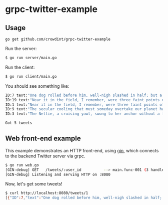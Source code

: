 # grpc-twitter-example

## Usage

`go get github.com/crowdint/grpc-twitter-example`

Run the server:
```bash
$ go run server/main.go
```

Run the client:
```bash
$ go run client/main.go
```

You should see something like:
```bash
ID:7 text:"One dog rolled before him, well-nigh slashed in half; but a second had him by the thigh, a third gripped his collar be- hind, and a fourth h" user:<ID:1 >
ID:19 text:"Near it in the field, I remember, were three faint points of light, three telescopic stars infinitely remote, and all around it was the unfa" user:<ID:1 >
ID:1 text:"Near it in the field, I remember, were three faint points of light, three telescopic stars infinitely remote, and all around it was the unfa" user:<ID:1 >
ID:9 text:"The secular cooling that must someday overtake our planet has already gone far indeed with our neighbour.It was at this time that the meetin" user:<ID:1 >
ID:3 text:"The Nellie, a cruising yawl, swung to her anchor without a flutter of the sails, and was at rest.One dog rolled before him, well-nigh slashe" user:<ID:1 >

Got 5 tweets
```

## Web front-end example

This example demonstrates an HTTP front-end, using [gin](https://github.com/gin-gonic/gin), which connects to the backend Twitter server via grpc.

```bash
$ go run web.go
[GIN-debug] GET   /tweets/:user_id          --> main.func·001 (3 handlers)
[GIN-debug] Listening and serving HTTP on :8080
```

Now, let's get some tweets!
```bash
$ curl http://localhost:8080/tweets/1
[{"ID":7,"text":"One dog rolled before him, well-nigh slashed in half; but a second had him by the thigh, a third gripped his collar be- hind, and a fourth h","user":{"ID":1}},{"ID":19,"text":"Near it in the field, I remember, were three faint points of light, three telescopic stars infinitely remote, and all around it was the unfa","user":{"ID":1}},{"ID":1,"text":"Near it in the field, I remember, were three faint points of light, three telescopic stars infinitely remote, and all around it was the unfa","user":{"ID":1}},{"ID":9,"text":"The secular cooling that must someday overtake our planet has already gone far indeed with our neighbour.It was at this time that the meetin","user":{"ID":1}},{"ID":3,"text":"The Nellie, a cruising yawl, swung to her anchor without a flutter of the sails, and was at rest.One dog rolled before him, well-nigh slashe","user":{"ID":1}}]
```
